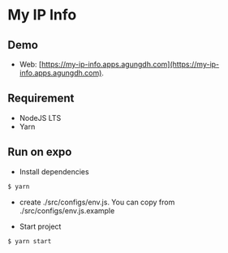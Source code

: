 # My IP Info

## Demo
- Web: [https://my-ip-info.apps.agungdh.com](https://my-ip-info.apps.agungdh.com).

## Requirement

- NodeJS LTS
- Yarn

## Run on expo

- Install dependencies

```bash
$ yarn
```

- create ./src/configs/env.js. You can copy from ./src/configs/env.js.example

- Start project

```bash
$ yarn start
```
